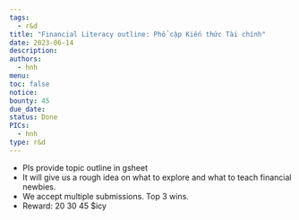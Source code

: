 ```yaml
---
tags:
  - r&d
title: "Financial Literacy outline: Phổ cập Kiến thức Tài chính"
date: 2023-06-14
description:
authors:
  - hnh
menu:
toc: false
notice:
bounty: 45
due_date:
status: Done
PICs:
  - hnh
type: r&d
---
```


- Pls provide topic outline in gsheet
- It will give us a rough idea on what to explore and what to teach financial newbies.
- We accept multiple submissions. Top 3 wins.
- Reward: 20 30 45 $icy

